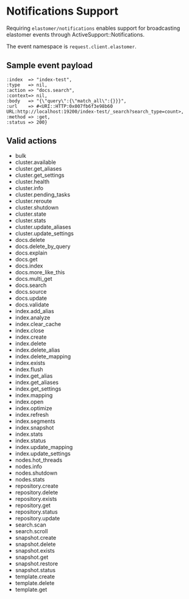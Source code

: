 # Notifications Support

Requiring `elastomer/notifications` enables support for broadcasting
elastomer events through ActiveSupport::Notifications.

The event namespace is `request.client.elastomer`.

## Sample event payload

```
:index  => "index-test",
:type   => nil,
:action => "docs.search",
:context=> nil,
:body   => "{\"query\":{\"match_all\":{}}}",
:url    => #<URI::HTTP:0x007fb6f3e98b60 URL:http://localhost:19200/index-test/_search?search_type=count>,
:method => :get,
:status => 200}
```

## Valid actions
- bulk
- cluster.available
- cluster.get_aliases
- cluster.get_settings
- cluster.health
- cluster.info
- cluster.pending_tasks
- cluster.reroute
- cluster.shutdown
- cluster.state
- cluster.stats
- cluster.update_aliases
- cluster.update_settings
- docs.delete
- docs.delete_by_query
- docs.explain
- docs.get
- docs.index
- docs.more_like_this
- docs.multi_get
- docs.search
- docs.source
- docs.update
- docs.validate
- index.add_alias
- index.analyze
- index.clear_cache
- index.close
- index.create
- index.delete
- index.delete_alias
- index.delete_mapping
- index.exists
- index.flush
- index.get_alias
- index.get_aliases
- index.get_settings
- index.mapping
- index.open
- index.optimize
- index.refresh
- index.segments
- index.snapshot
- index.stats
- index.status
- index.update_mapping
- index.update_settings
- nodes.hot_threads
- nodes.info
- nodes.shutdown
- nodes.stats
- repository.create
- repository.delete
- repository.exists
- repository.get
- repository.status
- repository.update
- search.scan
- search.scroll
- snapshot.create
- snapshot.delete
- snapshot.exists
- snapshot.get
- snapshot.restore
- snapshot.status
- template.create
- template.delete
- template.get
